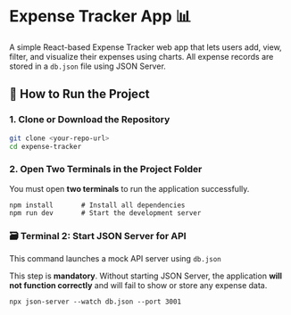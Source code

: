 # Expense Tracker App 📊

A simple React-based Expense Tracker web app that lets users add, view, filter, and visualize their expenses using charts. All expense records are stored in a `db.json` file using JSON Server.

## 🚀 How to Run the Project

### 1. Clone or Download the Repository

```bash
git clone <your-repo-url>
cd expense-tracker
```

### 2. Open Two Terminals in the Project Folder

You must open **two terminals** to run the application successfully.

```
npm install       # Install all dependencies
npm run dev       # Start the development server

```


### 🗃️ Terminal 2: Start JSON Server for API

This command launches a mock API server using `db.json`

This step is **mandatory**. Without starting JSON Server, the application **will not function correctly** and will fail to show or store any expense data.

```mermaidnpx
npx json-server --watch db.json --port 3001
```
